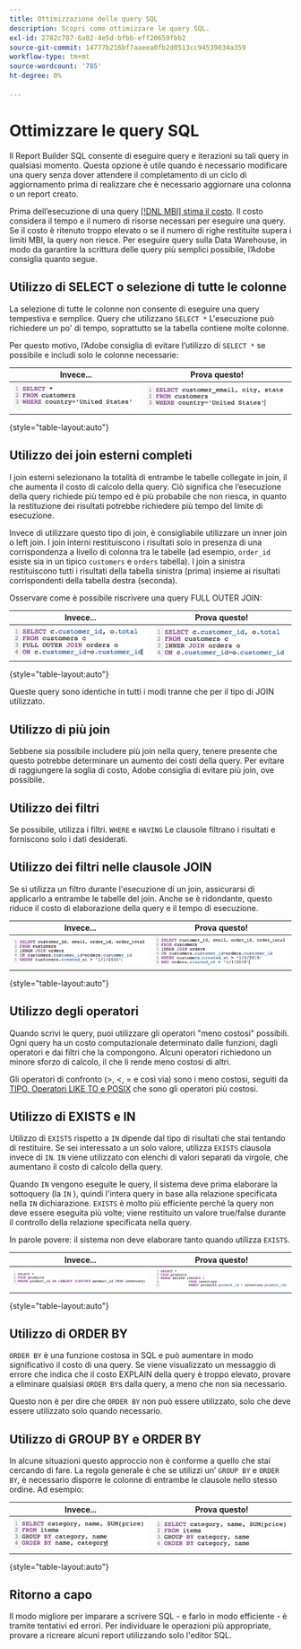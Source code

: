 ```yaml
---
title: Ottimizzazione delle query SQL
description: Scopri come ottimizzare le query SQL.
exl-id: 2782c707-6a02-4e5d-bfbb-eff20659fbb2
source-git-commit: 14777b216bf7aaeea0fb2d0513cc94539034a359
workflow-type: tm+mt
source-wordcount: '785'
ht-degree: 0%

---
```


# Ottimizzare le query SQL

Il Report Builder SQL consente di eseguire query e iterazioni su tali query in qualsiasi momento. Questa opzione è utile quando è necessario modificare una query senza dover attendere il completamento di un ciclo di aggiornamento prima di realizzare che è necessario aggiornare una colonna o un report creato.

Prima dell’esecuzione di una query [[!DNL MBI] stima il costo](https://experienceleague.adobe.com/docs/commerce-knowledge-base/kb/troubleshooting/miscellaneous/sql-queries-explain-cost-errors.html?lang=en). Il costo considera il tempo e il numero di risorse necessari per eseguire una query. Se il costo è ritenuto troppo elevato o se il numero di righe restituite supera i limiti MBI, la query non riesce. Per eseguire query sulla Data Warehouse, in modo da garantire la scrittura delle query più semplici possibile, l’Adobe consiglia quanto segue.

## Utilizzo di SELECT o selezione di tutte le colonne

La selezione di tutte le colonne non consente di eseguire una query tempestiva e semplice. Query che utilizzano `SELECT *` L&#39;esecuzione può richiedere un po&#39; di tempo, soprattutto se la tabella contiene molte colonne.

Per questo motivo, l’Adobe consiglia di evitare l’utilizzo di `SELECT *` se possibile e includi solo le colonne necessarie:

| **Invece...** | **Prova questo!** |
|-----|-----|
| ![](../../mbi/assets/Select_all_1.png) | ![](../../mbi/assets/Select_all_2.png) |

{style="table-layout:auto"}

## Utilizzo dei join esterni completi

I join esterni selezionano la totalità di entrambe le tabelle collegate in join, il che aumenta il costo di calcolo della query. Ciò significa che l’esecuzione della query richiede più tempo ed è più probabile che non riesca, in quanto la restituzione dei risultati potrebbe richiedere più tempo del limite di esecuzione.

Invece di utilizzare questo tipo di join, è consigliabile utilizzare un inner join o left join. I join interni restituiscono i risultati solo in presenza di una corrispondenza a livello di colonna tra le tabelle (ad esempio, `order_id` esiste sia in un tipico `customers` e `orders` tabella). I join a sinistra restituiscono tutti i risultati della tabella sinistra (prima) insieme ai risultati corrispondenti della tabella destra (seconda).

Osservare come è possibile riscrivere una query FULL OUTER JOIN:

| **Invece...** | **Prova questo!** |
|-----|-----|
| ![](../../mbi/assets/Full_Outer_Join_1.png) | ![](../../mbi/assets/Full_Outer_Join_2.png) |

{style="table-layout:auto"}

Queste query sono identiche in tutti i modi tranne che per il tipo di JOIN utilizzato.

## Utilizzo di più join

Sebbene sia possibile includere più join nella query, tenere presente che questo potrebbe determinare un aumento dei costi della query. Per evitare di raggiungere la soglia di costo, Adobe consiglia di evitare più join, ove possibile.

## Utilizzo dei filtri

Se possibile, utilizza i filtri. `WHERE` e `HAVING` Le clausole filtrano i risultati e forniscono solo i dati desiderati.

## Utilizzo dei filtri nelle clausole JOIN

Se si utilizza un filtro durante l&#39;esecuzione di un join, assicurarsi di applicarlo a entrambe le tabelle del join. Anche se è ridondante, questo riduce il costo di elaborazione della query e il tempo di esecuzione.

| **Invece...** | **Prova questo!** |
|-----|-----|
| ![](../../mbi/assets/Join_filters_1.png) | ![](../../mbi/assets/Join_filters_2.png) |

{style="table-layout:auto"}

## Utilizzo degli operatori

Quando scrivi le query, puoi utilizzare gli operatori &quot;meno costosi&quot; possibili. Ogni query ha un costo computazionale determinato dalle funzioni, dagli operatori e dai filtri che la compongono. Alcuni operatori richiedono un minore sforzo di calcolo, il che li rende meno costosi di altri.

Gli operatori di confronto (>, &lt;, = e così via) sono i meno costosi, seguiti da [TIPO. Operatori LIKE TO e POSIX](https://www.postgresql.org/docs/9.5/functions-matching.html) che sono gli operatori più costosi.

## Utilizzo di EXISTS e IN

Utilizzo di `EXISTS` rispetto a `IN` dipende dal tipo di risultati che stai tentando di restituire. Se sei interessato a un solo valore, utilizza `EXISTS` clausola invece di `IN`. `IN` viene utilizzato con elenchi di valori separati da virgole, che aumentano il costo di calcolo della query.

Quando `IN` vengono eseguite le query, il sistema deve prima elaborare la sottoquery (la `IN` ), quindi l&#39;intera query in base alla relazione specificata nella `IN` dichiarazione. `EXISTS` è molto più efficiente perché la query non deve essere eseguita più volte; viene restituito un valore true/false durante il controllo della relazione specificata nella query.

In parole povere: il sistema non deve elaborare tanto quando utilizza `EXISTS`.

| **Invece...** | **Prova questo!** |
|-----|-----|
| ![](../../mbi/assets/Exists_1.png) | ![](../../mbi/assets/Exists_2.png) |

{style="table-layout:auto"}

## Utilizzo di ORDER BY

`ORDER BY` è una funzione costosa in SQL e può aumentare in modo significativo il costo di una query. Se viene visualizzato un messaggio di errore che indica che il costo EXPLAIN della query è troppo elevato, provare a eliminare qualsiasi `ORDER BY`s dalla query, a meno che non sia necessario.

Questo non è per dire che `ORDER BY` non può essere utilizzato, solo che deve essere utilizzato solo quando necessario.

## Utilizzo di GROUP BY e ORDER BY

In alcune situazioni questo approccio non è conforme a quello che stai cercando di fare. La regola generale è che se utilizzi un’ `GROUP BY` e `ORDER BY`, è necessario disporre le colonne di entrambe le clausole nello stesso ordine. Ad esempio:

| **Invece...** | **Prova questo!** |
|-----|-----|
| ![](../../mbi/assets/Group_by_2.png) | ![](../../mbi/assets/Group_by_1.png) |

{style="table-layout:auto"}

## Ritorno a capo

Il modo migliore per imparare a scrivere SQL - e farlo in modo efficiente - è tramite tentativi ed errori. Per individuare le operazioni più appropriate, provare a ricreare alcuni report utilizzando solo l&#39;editor SQL.
